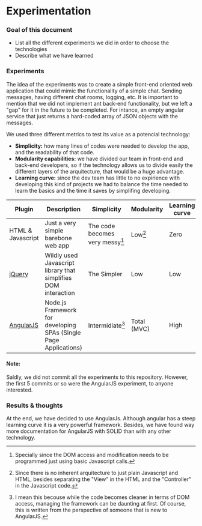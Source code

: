 # Experimentation

### Goal of this document

  - List all the different experiments we did in order to choose the technologies
  - Describe what we have learned

### Experiments

The idea of the experiments was to create a simple front-end oriented web application that could mimic the functionality of
a simple chat. Sending messages, having different chat rooms, logging, etc. It is important to mention that we did not implement ant back-end functionality, but we left a "gap" for it in the future to be completed. For intance, an empty angular service that just returns a hard-coded array of  JSON objects with the messages.

We used three different metrics to test its value as a potencial technology:

 - **Simplicity:** how many lines of codes were needed to develop the app, and the readability of that code.
 - **Modularity capabilities:** we have divided our team in front-end and back-end developers, so if the technology allows us to divide easily the different layers of the arquitecture, that would be a huge advantage.
 - **Learning curve:** since the dev team has little to no expirience with developing this kind of projects we had to balance the time needed to learn the basics and the time it saves by simplifing developing.

| Plugin | Description | Simplicity | Modularity | Learning curve |
| ------ | ------ | ------ | ------ | ------ |
|  HTML & Javascript | Just a very simple barebone web app | The code becomes very messy[^1]  | Low[^2]  | Zero |
| [jQuery][jq] | Wildly used Javascript library that simplifies DOM interaction | The Simpler | Low | Low |
| [AngularJS][agjs] | Node.js Framework for developing SPAs (Single Page Applications) | Intermidiate[^3] | Total (MVC) | High |

[^1]: Specially since the DOM access and modification needs to be programmed just using basic Javascript calls.
[^2]: Since there is no inherent arquitecture to just plain Javascript and HTML, besides separating the "View" in the HTML and the "Controller" in the Javascript code. 
[^3]: I mean this becouse while the code becomes cleaner in terms of DOM access, managing the framework can be daunting at first. Of course, this is written from the perspective of someone that is new to AngularJS.

#### Note:

Saldly, we did not commit all the experiments to this repository. However, the first 5 commits or so were the AngularJS experiment, to anyone interested.

### Results & thoughts

At the end, we have decided to use AngularJs. Although angular has a steep learning curve it is a very powerful framework. Besides, we have found way more documentation for AngularJS with SOLID than with any other technology.

[jq]: <https://jquery.com/>
[agjs]: <https://angularjs.org/>
